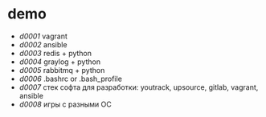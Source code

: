 # demo

- *d0001* vagrant
- *d0002* ansible
- *d0003* redis + python
- *d0004* graylog + python
- *d0005* rabbitmq + python
- *d0006* .bashrc or .bash_profile
- *d0007* стек софта для разработки: youtrack, upsource, gitlab, vagrant, ansible
- *d0008* игры с разными ОС


 



